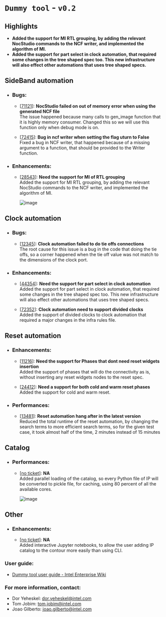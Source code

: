 
# `Dummy tool` - `v0.2`

## Highlights
  * **Added the support for MI RTL grouping, by adding the relevant NocStudio commands to the NCF writer, and implemented the algorithm of MI.**
  * **Added the support for part select in clock automation, that required some changes in the tree shaped spec too. This new infrastructure will also effect other automations that uses tree shaped specs.**


## SideBand automation
  * ### Bugs:
    * [[71121](https://hsdes.intel.com/appstore/article/#/12345)]: **NocStudio failed on out of memory error when using the generated NCF file**  
      The issue happened because many calls to gen_image function that it is highly memory consumer. Changed this so we will use this function only when debug mode is on.  

    * [[72415](https://hsdes.intel.com/appstore/article/#/72415)]: **Bug in ncf writer when setting the flag uturn to False**  
      Fixed a bug in NCF writer, that happened because of a missing argument to a function, that should be provided to the Writer function.  

  * ### Enhancements:
    * [[28543](https://hsdes.intel.com/appstore/article/#/28543)]: **Need the support for MI of RTL grouping**  
      Added the support for MI RTL grouping, by adding the relevant NocStudio commands to the NCF writer, and implemented the algorithm of MI.  

      ![image](https://user-images.githubusercontent.com/89130737/232465301-be37ce13-2eb7-4890-a8e7-6a359d165d07.png)


## Clock automation
  * ### Bugs:
    * [[12345](https://hsdes.intel.com/appstore/article/#/12345)]: **Clock automation failed to do tie offs connections**  
      The root cause for this issue is a bug in the code that doing the tie offs, so a corner happened when the tie off value was not match to the dimensions of the clock port.  

  * ### Enhancements:
    * [[44354](https://hsdes.intel.com/appstore/article/#/44354)]: **Need the support for part select in clock automation**  
      Added the support for part select in clock automation, that required some changes in the tree shaped spec too. This new infrastructure will also effect other automations that uses tree shaped specs.  

    * [[72352](https://hsdes.intel.com/appstore/article/#/72352)]: **Clock automation need to support divided clocks**  
      Added the support of divided clocks to clock automation that required a major changes in the infra rules file.  


## Reset automation
  * ### Enhancements:
    * [[11216](https://hsdes.intel.com/appstore/article/#/11216)]: **Need the support for Phases that dont need reset widgets insertion**  
      Added the support of phases that will do the connectivity as is, without inserting any reset widgets nodes to the reset spec.  

    * [[24412](https://hsdes.intel.com/appstore/article/#/24412)]: **Need a support for both cold and warm reset phases**  
      Added the support for cold and warm reset.  

  * ### Performances:
    * [[13481](https://hsdes.intel.com/appstore/article/#/13481)]: **Reset automation hang after in the latest version**  
      Reduced the total runtime of the reset automation, by changing the search terms to more efficient search terms, so for the given test case, it took almost half of the time, 2 minutes instead of 15 minutes  


## Catalog
  * ### Performances:
    * [[no ticket](https://github.com/dyeheske/dummy_tool)]: **NA**  
      Added parallel loading of the catalog, so every Python file of IP will be converted to pickle file, for caching, using 80 percent of all the available cores.  

      ![image](https://user-images.githubusercontent.com/89130737/232479499-5133ea94-0ca2-42c2-8840-64089703a7fb.png)


## Other
  * ### Enhancements:
    * [[no ticket](https://github.com/dyeheske/dummy_tool)]: **NA**  
      Added interactive Jupyter notebooks, to allow the user adding IP catalog to the contour more easily than using CLI.  


### User guide:
  * [Dummy tool user guide - Intel Enterprise Wiki](https://wiki.ith.intel.com/display/ITSsocks/Dummy+Tool)

### For more information, contact:
  * Dor Yeheskel: dor.yeheskel@intel.com
  * Tom Jobim: tom.jobim@intel.com
  * Joao Gilberto: joao.gilberto@intel.com
